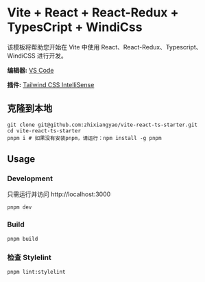 # Vite + React + React-Redux + TypesCript + WindiCss

该模板将帮助您开始在 Vite 中使用 React、React-Redux、Typescript、WindiCSS 进行开发。

**编辑器:** [VS Code](https://code.visualstudio.com/)

**插件:** [Tailwind CSS IntelliSense](https://marketplace.visualstudio.com/items?itemName=bradlc.vscode-tailwindcss)

## 克隆到本地

```shell
git clone git@github.com:zhixiangyao/vite-react-ts-starter.git
cd vite-react-ts-starter
pnpm i # 如果没有安装pnpm，请运行：npm install -g pnpm
```

## Usage

### Development

只需运行并访问 http://localhost:3000

```shell
pnpm dev
```

### Build

```shell
pnpm build
```

### 检查 Stylelint

```shell
pnpm lint:stylelint
```
